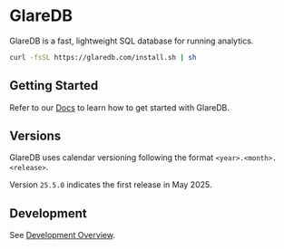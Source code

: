 # GlareDB

GlareDB is a fast, lightweight SQL database for running analytics.

```sh
curl -fsSL https://glaredb.com/install.sh | sh
```

## Getting Started

Refer to our [Docs] to learn how to get started with GlareDB.

## Versions

GlareDB uses calendar versioning following the format
`<year>.<month>.<release>`.

Version `25.5.0` indicates the first release in May 2025.

## Development

See [Development Overview].

[Docs]: https://glaredb.com/docs
[Development Overview]: https://glaredb.com/docs/development/overview

